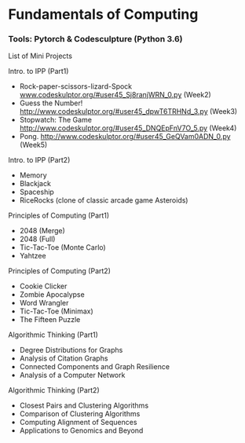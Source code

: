 # Fundamentals of Computing
### Tools: Pytorch & Codesculpture (Python 3.6)

List of Mini Projects

Intro. to IPP (Part1)
*   Rock-paper-scissors-lizard-Spock 
www.codeskulptor.org/#user45_Sj8ranjWRN_0.py (Week2)
*   Guess the Number! 
http://www.codeskulptor.org/#user45_dpwT6TRHNd_3.py (Week3)
*   Stopwatch: The Game 
http://www.codeskulptor.org/#user45_DNQEpFnV7O_5.py (Week4)
*   Pong. http://www.codeskulptor.org/#user45_GeQVam0ADN_0.py (Week5)

Intro. to IPP (Part2)
*   Memory
*   Blackjack
*   Spaceship
*   RiceRocks (clone of classic arcade game Asteroids)

Principles of Computing (Part1)
*   2048 (Merge)
*   2048 (Full)
*   Tic-Tac-Toe (Monte Carlo)
*   Yahtzee

Principles of Computing (Part2)
*   Cookie Clicker
*   Zombie Apocalypse
*   Word Wrangler
*   Tic-Tac-Toe (Minimax)
*   The Fifteen Puzzle

Algorithmic Thinking (Part1)
*   Degree Distributions for Graphs
*   Analysis of Citation Graphs
*   Connected Components and Graph Resilience
*   Analysis of a Computer Network

Algorithmic Thinking (Part2)
*   Closest Pairs and Clustering Algorithms
*   Comparison of Clustering Algorithms
*   Computing Alignment of Sequences
*   Applications to Genomics and Beyond
